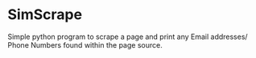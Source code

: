 # SimScrape
Simple python program to scrape a page and print any Email addresses/ Phone Numbers found within the page source. 
